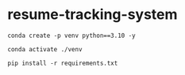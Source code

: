 # resume-tracking-system

```
conda create -p venv python==3.10 -y
```

```
conda activate ./venv
```

```
pip install -r requirements.txt
```